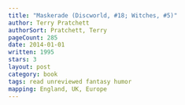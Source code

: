 ```yaml
---
title: "Maskerade (Discworld, #18; Witches, #5)"
author: Terry Pratchett
authorSort: Pratchett, Terry
pageCount: 285
date: 2014-01-01
written: 1995
stars: 3
layout: post
category: book
tags: read unreviewed fantasy humor
mapping: England, UK, Europe
---
```


